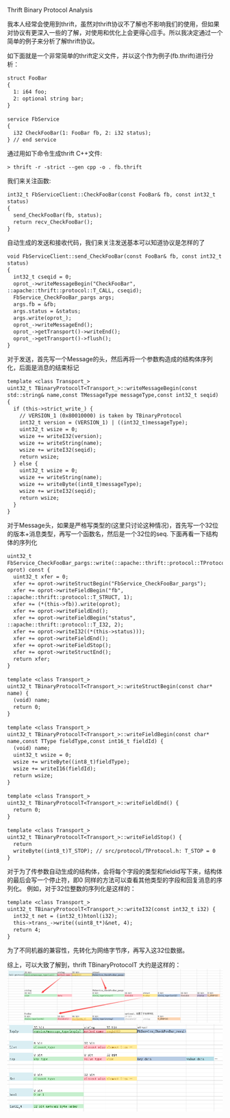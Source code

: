 Thrift Binary Protocol Analysis

我本人经常会使用到thrift，虽然对thrift协议不了解也不影响我们的使用，但如果对协议有更深入一些的了解，对使用和优化上会更得心应手。所以我决定通过一个简单的例子来分析了解thrift协议。

如下面就是一个非常简单的thrift定义文件，并以这个作为例子(fb.thrift)进行分析：
```
struct FooBar
{
  1: i64 foo;
  2: optional string bar;
}

service FbService
{
  i32 CheckFooBar(1: FooBar fb, 2: i32 status);
} // end service
```

通过用如下命令生成thrift C++文件:
```
> thrift -r -strict --gen cpp -o . fb.thrift
```

我们来关注函数:
```
int32_t FbServiceClient::CheckFooBar(const FooBar& fb, const int32_t status)
{
  send_CheckFooBar(fb, status);
  return recv_CheckFooBar();
}
```

自动生成的发送和接收代码，我们来关注发送基本可以知道协议是怎样的了

```
void FbServiceClient::send_CheckFooBar(const FooBar& fb, const int32_t status)
{
  int32_t cseqid = 0;
  oprot_->writeMessageBegin("CheckFooBar", ::apache::thrift::protocol::T_CALL, cseqid);
  FbService_CheckFooBar_pargs args;
  args.fb = &fb;
  args.status = &status;
  args.write(oprot_);
  oprot_->writeMessageEnd();
  oprot_->getTransport()->writeEnd();
  oprot_->getTransport()->flush();
}
```

对于发送，首先写一个Message的头，然后再将一个参数构造成的结构体序列化，后面是消息的结束标记

```
template <class Transport_>
uint32_t TBinaryProtocolT<Transport_>::writeMessageBegin(const std::string& name,const TMessageType messageType,const int32_t seqid) {
  if (this->strict_write_) {
    // VERSION_1 (0x80010000) is taken by TBinaryProtocol
    int32_t version = (VERSION_1) | ((int32_t)messageType);
    uint32_t wsize = 0;
    wsize += writeI32(version);
    wsize += writeString(name);
    wsize += writeI32(seqid);
    return wsize;
  } else {
    uint32_t wsize = 0;
    wsize += writeString(name);
    wsize += writeByte((int8_t)messageType);
    wsize += writeI32(seqid);
    return wsize;
  }
}
```
对于Message头，如果是严格写类型的(这里只讨论这种情况)，首先写一个32位的版本+消息类型，再写一个函数名，然后是一个32位的seq. 下面再看一下结构体的序列化
```
uint32_t FbService_CheckFooBar_pargs::write(::apache::thrift::protocol::TProtocol* oprot) const {
  uint32_t xfer = 0;
  xfer += oprot->writeStructBegin("FbService_CheckFooBar_pargs");
  xfer += oprot->writeFieldBegin("fb", ::apache::thrift::protocol::T_STRUCT, 1); 
  xfer += (*(this->fb)).write(oprot);
  xfer += oprot->writeFieldEnd();
  xfer += oprot->writeFieldBegin("status", ::apache::thrift::protocol::T_I32, 2); 
  xfer += oprot->writeI32((*(this->status)));
  xfer += oprot->writeFieldEnd();
  xfer += oprot->writeFieldStop();
  xfer += oprot->writeStructEnd();
  return xfer;
}

template <class Transport_>
uint32_t TBinaryProtocolT<Transport_>::writeStructBegin(const char* name) {
  (void) name;
  return 0;
}

template <class Transport_>
uint32_t TBinaryProtocolT<Transport_>::writeFieldBegin(const char* name,const TType fieldType,const int16_t fieldId) {
  (void) name;
  uint32_t wsize = 0;
  wsize += writeByte((int8_t)fieldType);
  wsize += writeI16(fieldId);
  return wsize;
}

template <class Transport_>
uint32_t TBinaryProtocolT<Transport_>::writeFieldEnd() {
  return 0;
}

template <class Transport_>
uint32_t TBinaryProtocolT<Transport_>::writeFieldStop() {
  return
  writeByte((int8_t)T_STOP); // src/protocol/TProtocol.h: T_STOP = 0
}
```

对于为了传参数自动生成的结构体，会将每个字段的类型和fieldid写下来，结构体的最后会写一个停止符，即0
同样的方法可以查看其他类型的字段和回复消息的序列化。
例如，对于32位整数的序列化是这样的：

```
template <class Transport_>
uint32_t TBinaryProtocolT<Transport_>::writeI32(const int32_t i32) {
  int32_t net = (int32_t)htonl(i32);
  this->trans_->write((uint8_t*)&net, 4);
  return 4;
}
```

为了不同机器的兼容性，先转化为网络字节序，再写入这32位数据。

综上，可以大致了解到，thrift TBinaryProtocolT 大约是这样的：
![thrift protocol](https://github.com/inspire365/articles/blob/master/analysis/thrift_binary.png)
![thrift data types](https://github.com/inspire365/articles/blob/master/analysis/thrift_data_type.png)


